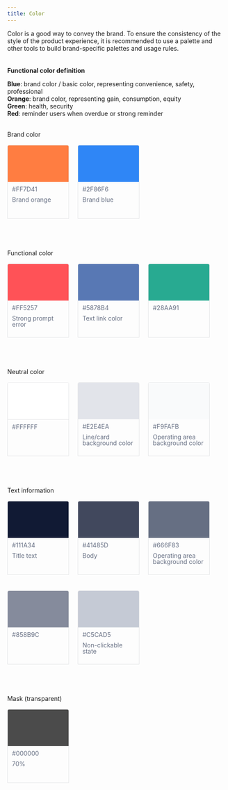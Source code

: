 ```yaml
---
title: Color
---
```


<style>
.color-list{float:left;width:100%;margin-bottom:50px;}
.color-list.inline{float:left;width:auto;margin-bottom:50px;}
.color-title{float:left;width:100%;font-size:14px;color;#111A34;}
.color-item{float:left;width:140px;min-height:148px;margin-top:16px;margin-right:20px;margin-bottom:20px;
padding-bottom:20px;border:solid 1px #E4E5E7;border-radius:4px 4px 0 0;overflow:hidden;}
.color-item.no-gap{margin-right:0;}
/* .color-item-box{border-radius:2px;} */
.color-item-box.large{width:140px;height:84px;}
.color-item-box.small{width:60px;height:60px;margin-bottom:10px;font-size:12px;font-weight:100;color:#fff;text-align:center;line-height:60px;}
.color-item-text{margin:10px 0 0 !important;padding:0 10px !important;font-size:14px !important;color:#666F83;line-height:1 !important;}
.color-item-text span{color:#ccc;}
</style>

Color is a good way to convey the brand. To ensure the consistency of the style of the product experience, it is recommended to use a palette and other tools to build brand-specific palettes and usage rules.    
<br/>
<br/>
**Functional color definition**         

**Blue**: brand color / basic color, representing convenience, safety, professional   
**Orange**: brand color, representing gain, consumption, equity   
**Green**: health, security     
**Red**: reminder users when overdue or strong reminder      
<br/>

<div class="color-list inline">
  <div class="color-title">Brand color</div>
  <div class="color-item">
    <div class="color-item-box large" style="background:#FF7D41"></div>
    <p class="color-item-text">#FF7D41</p>
    <p class="color-item-text">Brand orange</p>
  </div>
  <div class="color-item">
    <div class="color-item-box large" style="background:#2F86F6"></div>
    <p class="color-item-text">#2F86F6</p>
    <p class="color-item-text">Brand blue</p>
  </div>
</div>
<div class="color-list inline">
  <div class="color-title">Functional color</div>
  <div class="color-item">
    <div class="color-item-box large" style="background:#FF5257"></div>
    <p class="color-item-text">#FF5257</p>
    <p class="color-item-text">Strong prompt error</p>
  </div>
  <div class="color-item">
    <div class="color-item-box large" style="background:#5878B4"></div>
    <p class="color-item-text">#5878B4</p>
    <p class="color-item-text">Text link color</p>
  </div>
  <div class="color-item">
    <div class="color-item-box large" style="background:#28AA91"></div>
    <p class="color-item-text">#28AA91</p>
  </div>
</div>

<div class="color-list">
  <div class="color-title">Neutral color</div>
  <div class="color-item">
    <div class="color-item-box large" style="background:#FFFFFF;border-bottom:solid 1px #E4E5E7"></div>
    <p class="color-item-text">#FFFFFF</p>
  </div>
  <div class="color-item">
    <div class="color-item-box large" style="background:#E2E4EA"></div>
    <p class="color-item-text">#E2E4EA</p>
    <p class="color-item-text">Line/card background color</p>
  </div>
  <div class="color-item">
    <div class="color-item-box large" style="background:#F9FAFB"></div>
    <p class="color-item-text">#F9FAFB</p>
    <p class="color-item-text">Operating area background color</p>
  </div>
</div>

<div class="color-list">
  <div class="color-title">Text information</div>
  <div class="color-item">
    <div class="color-item-box large" style="background:#111A34"></div>
    <p class="color-item-text">#111A34</p>
    <p class="color-item-text">Title text</p>
  </div>
  <div class="color-item">
    <div class="color-item-box large" style="background:#41485D"></div>
    <p class="color-item-text">#41485D</p>
    <p class="color-item-text">Body</p>
  </div>
  <div class="color-item">
    <div class="color-item-box large" style="background:#666F83"></div>
    <p class="color-item-text">#666F83</p>
    <p class="color-item-text">Operating area background color</p>
  </div>
  <div class="color-item">
    <div class="color-item-box large" style="background:#858B9C"></div>
    <p class="color-item-text">#858B9C</p>
  </div>
  <div class="color-item">
    <div class="color-item-box large" style="background:#C5CAD5"></div>
    <p class="color-item-text">#C5CAD5</p>
    <p class="color-item-text">Non-clickable state</p>
  </div>
</div>

<div class="color-list">
  <div class="color-title">Mask (transparent)</div>
  <div class="color-item">
    <div class="color-item-box large" style="background:rgba(0, 0, 0, .7)"></div>
    <p class="color-item-text">#000000</p>
    <p class="color-item-text">70%</p>
  </div>
</div>